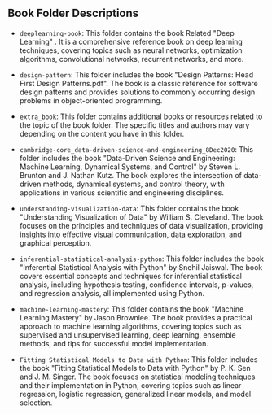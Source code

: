 ## Book Folder Descriptions

- `deeplearning-book`: This folder contains the book Related "Deep Learning" . It is a comprehensive reference book on deep learning techniques, covering topics such as neural networks, optimization algorithms, convolutional networks, recurrent networks, and more.


- `design-pattern`: This folder includes the book "Design Patterns: Head First Design Patterns.pdf". The book is a classic reference for software design patterns and provides solutions to commonly occurring design problems in object-oriented programming.

- `extra_book`: This folder contains additional books or resources related to the topic of the book folder. The specific titles and authors may vary depending on the content you have in this folder.

- `cambridge-core_data-driven-science-and-engineering_8Dec2020`: This folder includes the book "Data-Driven Science and Engineering: Machine Learning, Dynamical Systems, and Control" by Steven L. Brunton and J. Nathan Kutz. The book explores the intersection of data-driven methods, dynamical systems, and control theory, with applications in various scientific and engineering disciplines.

- `understanding-visualization-data`: This folder contains the book "Understanding Visualization of Data" by William S. Cleveland. The book focuses on the principles and techniques of data visualization, providing insights into effective visual communication, data exploration, and graphical perception.

- `inferential-statistical-analysis-python`: This folder includes the book "Inferential Statistical Analysis with Python" by Snehil Jaiswal. The book covers essential concepts and techniques for inferential statistical analysis, including hypothesis testing, confidence intervals, p-values, and regression analysis, all implemented using Python.

- `machine-learning-mastery`: This folder contains the book "Machine Learning Mastery" by Jason Brownlee. The book provides a practical approach to machine learning algorithms, covering topics such as supervised and unsupervised learning, deep learning, ensemble methods, and tips for successful model implementation.

- `Fitting Statistical Models to Data with Python`: This folder includes the book "Fitting Statistical Models to Data with Python" by P. K. Sen and J. M. Singer. The book focuses on statistical modeling techniques and their implementation in Python, covering topics such as linear regression, logistic regression, generalized linear models, and model selection.

